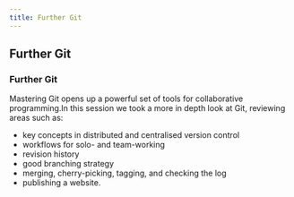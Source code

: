 ```yaml
---
title: Further Git
---
```


## Further Git

### Further Git

Mastering Git opens up a powerful set of tools for collaborative programming.In this session we took a more in depth look at Git, reviewing areas such as:

* key concepts in distributed and centralised version control
* workflows for solo- and team-working
* revision history
* good branching strategy
* merging, cherry-picking, tagging, and checking the log
* publishing a website.

